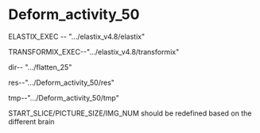 # Deform_activity_50

ELASTIX_EXEC -- ".../elastix_v4.8/elastix"

TRANSFORMIX_EXEC--".../elastix_v4.8/transformix"

dir-- ".../flatten_25"

res--".../Deform_activity_50/res"

tmp--".../Deform_activity_50/tmp"

START_SLICE/PICTURE_SIZE/IMG_NUM should be redefined based on the different brain
